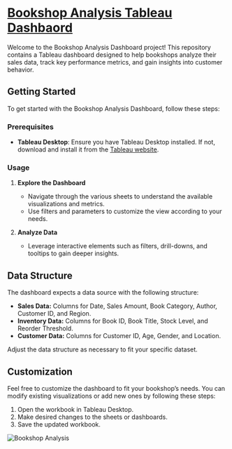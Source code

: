 # [Bookshop Analysis Tableau Dashbaord](https://public.tableau.com/app/profile/pranjalinaik/viz/BookshopAnalysis_16477372066090/BookshopAnalysis)

Welcome to the Bookshop Analysis Dashboard project! This repository contains a Tableau dashboard designed to help bookshops analyze their sales data, track key performance metrics, and gain insights into customer behavior.

## Getting Started

To get started with the Bookshop Analysis Dashboard, follow these steps:

### Prerequisites

- **Tableau Desktop**: Ensure you have Tableau Desktop installed. If not, download and install it from the [Tableau website](https://www.tableau.com/products/desktop).

### Usage

1. **Explore the Dashboard**

   - Navigate through the various sheets to understand the available visualizations and metrics.
   - Use filters and parameters to customize the view according to your needs.

2. **Analyze Data**

   - Leverage interactive elements such as filters, drill-downs, and tooltips to gain deeper insights.

## Data Structure

The dashboard expects a data source with the following structure:

- **Sales Data:** Columns for Date, Sales Amount, Book Category, Author, Customer ID, and Region.
- **Inventory Data:** Columns for Book ID, Book Title, Stock Level, and Reorder Threshold.
- **Customer Data:** Columns for Customer ID, Age, Gender, and Location.

Adjust the data structure as necessary to fit your specific dataset.

## Customization

Feel free to customize the dashboard to fit your bookshop’s needs. You can modify existing visualizations or add new ones by following these steps:

1. Open the workbook in Tableau Desktop.
2. Make desired changes to the sheets or dashboards.
3. Save the updated workbook.

![Bookshop Analysis](https://github.com/user-attachments/assets/e6b34a84-687a-4f18-a127-94e334ff516e)
